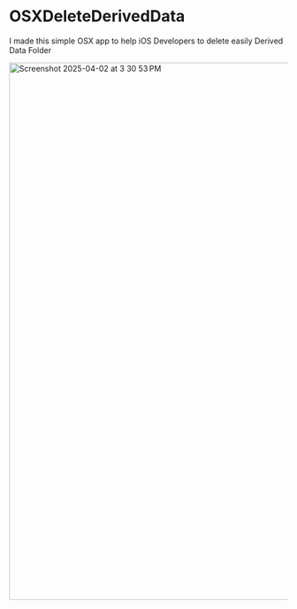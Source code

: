 # OSXDeleteDerivedData
I made this simple OSX app to help iOS Developers to delete easily Derived Data Folder

<img width="971" alt="Screenshot 2025-04-02 at 3 30 53 PM" src="https://github.com/user-attachments/assets/7800cea3-be63-428a-b38c-18de9988b9f6" />
